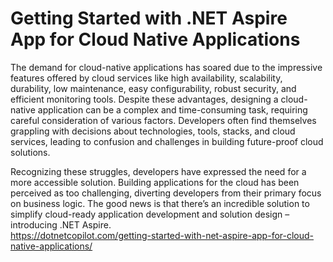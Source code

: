 # Getting Started with .NET Aspire App for Cloud Native Applications
The demand for cloud-native applications has soared due to the impressive features offered by cloud services like high availability, scalability, durability, low maintenance, easy configurability, robust security, and efficient monitoring tools. Despite these advantages, designing a cloud-native application can be a complex and time-consuming task, requiring careful consideration of various factors. Developers often find themselves grappling with decisions about technologies, tools, stacks, and cloud services, leading to confusion and challenges in building future-proof cloud solutions.

Recognizing these struggles, developers have expressed the need for a more accessible solution. Building applications for the cloud has been perceived as too challenging, diverting developers from their primary focus on business logic. The good news is that there’s an incredible solution to simplify cloud-ready application development and solution design – introducing .NET Aspire.
<br>
https://dotnetcopilot.com/getting-started-with-net-aspire-app-for-cloud-native-applications/
